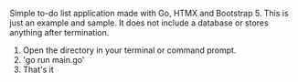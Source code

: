 Simple to-do list application made with Go, HTMX and Bootstrap 5. This is just an example and sample. It does not include a database or stores anything after termination.

1. Open the directory in your terminal or command prompt.
2. 'go run main.go'
3. That's it
